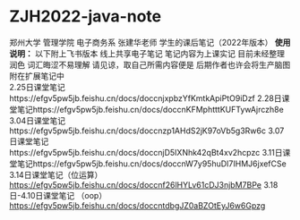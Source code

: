 # ZJH2022-java-note
郑州大学 管理学院 电子商务系 张建华老师  学生的课后笔记（2022年版本）
**使用说明：**
以下附上飞书版本 线上共享电子笔记
笔记内容为上课实记 目前未经整理润色 词汇晦涩不易理解 
请见谅，取自己所需内容便是
后期作者也许会将生产脑图附在扩展笔记中  
2.25日课堂笔记https://efgv5pw5jb.feishu.cn/docs/doccnjxpbzYfKmtkApiPtO9iDzf
2.28日课堂笔记https://efgv5pw5jb.feishu.cn/docs/doccnKFMphtttKUFTywAjrczh8e
3.04日课堂笔记https://efgv5pw5jb.feishu.cn/docs/doccnzp1AHdS2jK97oVb5g3Rw6c
3.07日课堂笔记https://efgv5pw5jb.feishu.cn/docs/doccnjD5IXNhk42qBt4xv2hcpzc
3.11日课堂笔记https://efgv5pw5jb.feishu.cn/docs/doccnW7y95huDI7IHMJ6jxefCSe
3.14日课堂笔记（位运算）https://efgv5pw5jb.feishu.cn/docs/doccnf26lHYLv61cDJ3njbM7BPe
3.18日-4.10日课堂笔记 （oop）https://efgv5pw5jb.feishu.cn/docs/doccntdbgJZ0aBZOtEyJ6w6Gpzg
